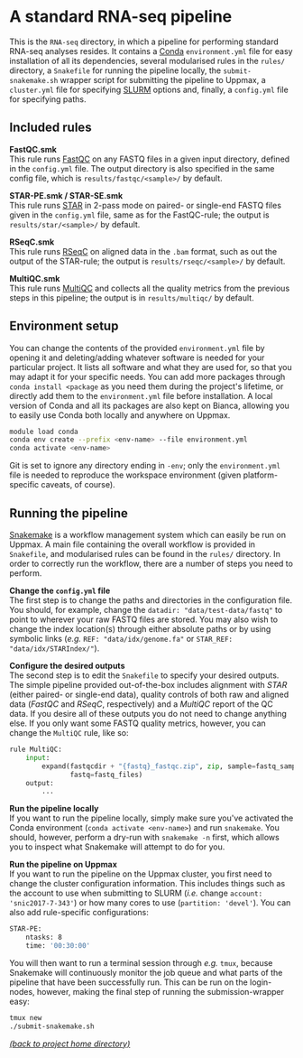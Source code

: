 # A standard RNA-seq pipeline

This is the `RNA-seq` directory, in which a pipeline for performing standard
RNA-seq analyses resides. It contains a [Conda][conda-home] `environment.yml`
file for easy installation of all its dependencies, several modularised rules
in the `rules/` directory, a `Snakefile` for running the pipeline locally, the
`submit-snakemake.sh` wrapper script for submitting the pipeline to Uppmax,
a `cluster.yml` file for specifying [SLURM][slurm-home] options and, finally, a
`config.yml` file for specifying paths.

## Included rules

**FastQC.smk** \
This rule runs [FastQC][fastqc-home] on any FASTQ files in a given input
directory, defined in the `config.yml` file. The output directory is also
specified in the same config file, which is `results/fastqc/<sample>/` by
default.

**STAR-PE.smk / STAR-SE.smk** \
This rule runs [STAR][star-home] in 2-pass mode on paired- or single-end FASTQ
files given in the `config.yml` file, same as for the FastQC-rule; the output
is `results/star/<sample>/` by default.

**RSeqC.smk** \
This rule runs [RSeqC][rseqc-home] on aligned data in the `.bam` format,
such as out the output of the STAR-rule; the output is
`results/rseqc/<sample>/` by default.

**MultiQC.smk** \
This rule runs [MultiQC][mqc-home] and collects all the quality metrics from
the previous steps in this pipeline; the output is in `results/multiqc/` by
default.

## Environment setup
You can change the contents of the provided `environment.yml` file by opening
it and deleting/adding whatever software is needed for your particular project.
It lists all software and what they are used for, so that you may adapt it for
your specific needs. You can add more packages through `conda install <package`
as you need them during the project's lifetime, or directly add them to the
`environment.yml` file before installation. A local version of Conda and all
its packages are also kept on Bianca, allowing you to easily use Conda both
locally and anywhere on Uppmax.

```bash
module load conda
conda env create --prefix <env-name> --file environment.yml
conda activate <env-name>
```

Git is set to ignore any directory ending in `-env`; only the `environment.yml`
file is needed to reproduce the workspace environment (given platform-specific
caveats, of course).

## Running the pipeline 

[Snakemake][snakemake-home] is a workflow management system which can easily be
run on Uppmax. A main file containing the overall workflow is provided in
`Snakefile`, and modularised rules can be found in the `rules/` directory. In
order to correctly run the workflow, there are a number of steps you need to
perform.

**Change the `config.yml` file** \
The first step is to change the paths and directories in the configuration
file. You should, for example, change the `datadir: "data/test-data/fastq"` to
point to wherever your raw FASTQ files are stored. You may also wish to change
the index location(s) through either absolute paths or by using symbolic links 
(*e.g.* `REF: "data/idx/genome.fa"` or `STAR_REF: "data/idx/STARIndex/"`).

**Configure the desired outputs** \
The second step is to edit the `Snakefile` to specify your desired outputs. The
simple pipeline provided out-of-the-box includes alignment with *STAR* (either
paired- or single-end data), quality controls of both raw and aligned data
(*FastQC* and *RSeqC*, respectively) and a *MultiQC* report of the QC data.
If you desire all of these outputs you do not need to change anything else.
If you only want some FASTQ quality metrics, however, you can change the
`MultiQC` rule, like so:

```python
rule MultiQC:
    input:
        expand(fastqcdir + "{fastq}_fastqc.zip", zip, sample=fastq_samples,
               fastq=fastq_files)
    output:
        ...
```

**Run the pipeline locally** \
If you want to run the pipeline locally, simply make sure you've activated the
Conda environment (`conda activate <env-name>`) and run `snakemake`. You
should, however, perform a dry-run with `snakemake -n` first, which allows you
to inspect what Snakemake will attempt to do for you.

**Run the pipeline on Uppmax** \
If you want to run the pipeline on the Uppmax cluster, you first need to change
the cluster configuration information. This includes things such as the account
to use when submitting to SLURM (*i.e.* change `account: 'snic2017-7-343'`) or
how many cores to use (`partition: 'devel'`). You can also add rule-specific
configurations:

```bash
STAR-PE:
    ntasks: 8
    time: '00:30:00'
```

You will then want to run a terminal session through *e.g.* `tmux`, because
Snakemake will continuously monitor the job queue and what parts of the
pipeline that have been successfully run. This can be run on the login-nodes,
however, making the final step of running the submission-wrapper easy:

```bash
tmux new
./submit-snakemake.sh
```

[*(back to project home directory)*][sf-home]

[conda-home]: https://conda.io/en/latest/
[fastqc-home]: https://www.bioinformatics.babraham.ac.uk/projects/fastqc/
[mqc-home]: https://multiqc.info/
[rseqc-home]: http://rseqc.sourceforge.net/
[sf-home]: https://github.com/NBISweden/NBIS-support-framework
[slurm-home]: https://slurm.schedmd.com/documentation.html
[snakemake-home]: https://snakemake.readthedocs.io/en/stable/
[star-home]: https://github.com/alexdobin/STAR
